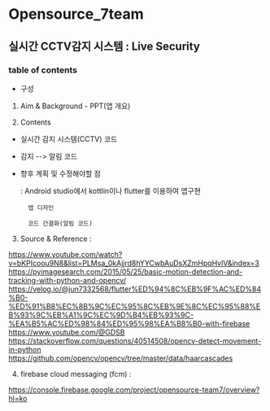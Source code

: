 # Opensource_7team

## 실시간 CCTV감지 시스템 : Live Security

### table of contents
* 구성
1. Aim & Background - PPT(앱 개요)

2. Contents
- 실시간 감지 시스템(CCTV) 코드
- 감지 --> 알림 코드
- 향후 계획 및 수정해야할 점
 
     :  Android studio에서 kottlin이나 flutter를 이용하여 앱구현
     
        앱 디자인
    
        코드 간결화(알림 코드)
3. Source & Reference : 

https://www.youtube.com/watch?v=bKPIcoou9N8&list=PLMsa_0kAjjrd8hYYCwbAuDsXZmHpqHvlV&index=3
https://pyimagesearch.com/2015/05/25/basic-motion-detection-and-tracking-with-python-and-opencv/
https://velog.io/@jun7332568/flutter%ED%94%8C%EB%9F%AC%ED%84%B0-%ED%91%B8%EC%8B%9C%EC%95%8C%EB%9E%8C%EC%95%88%EB%93%9C%EB%A1%9C%EC%9D%B4%EB%93%9C-%EA%B5%AC%ED%98%84%ED%95%98%EA%B8%B0-with-firebase
https://www.youtube.com/@GDSB
https://stackoverflow.com/questions/40514508/opencv-detect-movement-in-python
https://github.com/opencv/opencv/tree/master/data/haarcascades

4. firebase cloud messaging (fcm) : 

https://console.firebase.google.com/project/opensource-team7/overview?hl=ko
